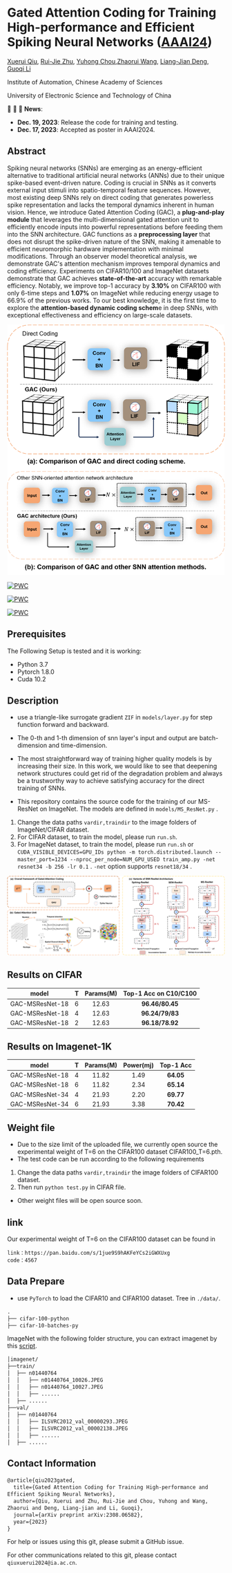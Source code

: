 # Gated Attention Coding for Training High-performance and Efficient Spiking Neural Networks ([AAAI24](https://arxiv.org/abs/2308.06582))

[Xuerui Qiu](https://scholar.google.com/citations?user=bMwW4e8AAAAJ&hl=zh-CN), [Rui-Jie Zhu](https://scholar.google.com/citations?user=08ITzJsAAAAJ&hl=zh-CN), [Yuhong Chou](),[Zhaorui Wang](), [Liang-Jian Deng](https://scholar.google.com/citations?user=TZs9NxkAAAAJ&hl=zh-CN), [Guoqi Li](https://scholar.google.com/citations?user=qCfE--MAAAAJ&)

Institute of Automation, Chinese Academy of Sciences

University of Electronic Science and Technology of China

:rocket:  :rocket:  :rocket: **News**:

- **Dec. 19, 2023**: Release the code for training and testing.
- **Dec. 17, 2023**: Accepted as poster in AAAI2024.

## Abstract
Spiking neural networks (SNNs) are emerging as an energy-efficient alternative to traditional artificial neural networks (ANNs) due to their unique spike-based event-driven nature. Coding is crucial in SNNs as it converts external input stimuli into spatio-temporal feature sequences. However, most existing deep SNNs rely on direct coding that generates powerless spike representation and lacks the temporal dynamics inherent in human vision. Hence, we introduce Gated Attention Coding (GAC), a **plug-and-play module** that leverages the multi-dimensional gated attention unit to efficiently encode inputs into powerful representations before feeding them into the SNN architecture. GAC functions as a **preprocessing layer** that does not disrupt the spike-driven nature of the SNN, making it amenable to efficient neuromorphic hardware implementation with minimal modifications. Through an observer model theoretical analysis, we demonstrate GAC's attention mechanism improves temporal dynamics and coding efficiency. Experiments on CIFAR10/100 and ImageNet datasets demonstrate that GAC achieves **state-of-the-art** accuracy with remarkable efficiency. Notably, we improve top-1 accuracy by **3.10\%** on CIFAR100 with only 6-time steps and **1.07\%** on ImageNet while reducing energy usage to 66.9\% of the previous works. To our best knowledge, it is the first time to explore the **attention-based dynamic coding schem**e in deep SNNs, with exceptional effectiveness and efficiency on large-scale datasets.

![GAC](./CODE/GAC_TOP.png)

[![PWC](https://img.shields.io/endpoint.svg?url=https://paperswithcode.com/badge/gated-attention-coding-for-training-high/image-classification-on-cifar-10)](https://paperswithcode.com/sota/image-classification-on-cifar-10?p=gated-attention-coding-for-training-high)


[![PWC](https://img.shields.io/endpoint.svg?url=https://paperswithcode.com/badge/gated-attention-coding-for-training-high/image-classification-on-cifar-100)](https://paperswithcode.com/sota/image-classification-on-cifar-100?p=gated-attention-coding-for-training-high)


[![PWC](https://img.shields.io/endpoint.svg?url=https://paperswithcode.com/badge/gated-attention-coding-for-training-high/image-classification-on-imagenet)](https://paperswithcode.com/sota/image-classification-on-imagenet?p=gated-attention-coding-for-training-high)
## Prerequisites
The Following Setup is tested and it is working:
 * Python 3.7
 * Pytorch 1.8.0
 * Cuda 10.2

## Description
 * use a triangle-like surrogate gradient `ZIF` in `models/layer.py` for step function forward and backward.

 * The 0-th and 1-th dimension of snn layer's input and output are batch-dimension and time-dimension. 

 * The most straightforward way of training higher quality models is by increasing their size. In this work, we would like to see that deepening network structures could get rid of the degradation problem and always be a trustworthy way to achieve satisfying accuracy for the direct training of SNNs.

 * This repository contains the source code for the training of our MS-ResNet on ImageNet. The models are defined in `models/MS_ResNet.py` .

1. Change the data paths `vardir,traindir` to the image folders of ImageNet/CIFAR dataset.
2. For CIFAR dataset, to train the model, please run  `run.sh`.
3. For ImageNet dataset, to train the model, please run  `run.sh` or `CUDA_VISIBLE_DEVICES=GPU_IDs python -m torch.distributed.launch --master_port=1234 --nproc_per_node=NUM_GPU_USED train_amp.py -net resnet34 -b 256 -lr 0.1` .
`-net` option supports `resnet18/34` .

![GAC](./CODE/GAC_MAIN.png)

## Results on CIFAR

|    **model**    | **T** | Params(M) | Top-1 Acc on C10/C100 |
| :-------------: | :---: | :-------: | :-------------------: |
| GAC-MSResNet-18 |   6   |   12.63   |    **96.46/80.45**    |
| GAC-MSResNet-18 |   4   |   12.63   |    **96.24/79/83**    |
| GAC-MSResNet-18 |   2   |   12.63   |    **96.18/78.92**    |

## Results on Imagenet-1K

|    **model**    | **T** | Params(M) | Power(mj) | **Top-1 Acc** |
| :-------------: | :---: | :-------: | :-------: | :-----------: |
| GAC-MSResNet-18 |   4   |   11.82   |   1.49    |   **64.05**   |
| GAC-MSResNet-18 |   6   |   11.82   |   2.34    |   **65.14**   |
| GAC-MSResNet-34 |   4   |   21.93   |   2.20    |   **69.77**   |
| GAC-MSResNet-34 |   6   |   21.93   |   3.38    |   **70.42**   |



## Weight file
* Due to the size limit of the uploaded file, we currently open source the experimental weight of T=6 on the CIFAR100 dataset CIFAR100_T=6.pth.
* The test code can be run according to the following requirements
1. Change the data paths `vardir,traindir`  the image folders of CIFAR100 dataset.
2. Then run `python test.py` in CIFAR file.
* Other weight files will be open source soon.
## link
Our experimental weight of T=6 on the CIFAR100 dataset  can be found in 
~~~
link：https://pan.baidu.com/s/1jue9S9hAKFeYCs2iGWXUxg 
code：4567
~~~

## Data Prepare

- use `PyTorch` to load the CIFAR10 and CIFAR100 dataset.
Tree in `./data/`.

```shell
.
├── cifar-100-python
├── cifar-10-batches-py

```

ImageNet with the following folder structure, you can extract imagenet by this [script](https://gist.github.com/BIGBALLON/8a71d225eff18d88e469e6ea9b39cef4).

```shell
│imagenet/
├──train/
│  ├── n01440764
│  │   ├── n01440764_10026.JPEG
│  │   ├── n01440764_10027.JPEG
│  │   ├── ......
│  ├── ......
├──val/
│  ├── n01440764
│  │   ├── ILSVRC2012_val_00000293.JPEG
│  │   ├── ILSVRC2012_val_00002138.JPEG
│  │   ├── ......
│  ├── ......
```

## Contact Information

```
@article{qiu2023gated,
  title={Gated Attention Coding for Training High-performance and Efficient Spiking Neural Networks},
  author={Qiu, Xuerui and Zhu, Rui-Jie and Chou, Yuhong and Wang, Zhaorui and Deng, Liang-jian and Li, Guoqi},
  journal={arXiv preprint arXiv:2308.06582},
  year={2023}
}
```

For help or issues using this git, please submit a GitHub issue.

For other communications related to this git, please contact `qiuxuerui2024@ia.ac.cn`.
